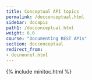 ```yaml
---
title: Conceptual API topics
permalink: /docconceptual.html
sidebar: docapis
path1: /docconceptual.html
weight: 6.0
course: "Documenting REST APIs"
section: docconceptual
redirect_from:
- docnonref.html
---
```


{% include minitoc.html %}
